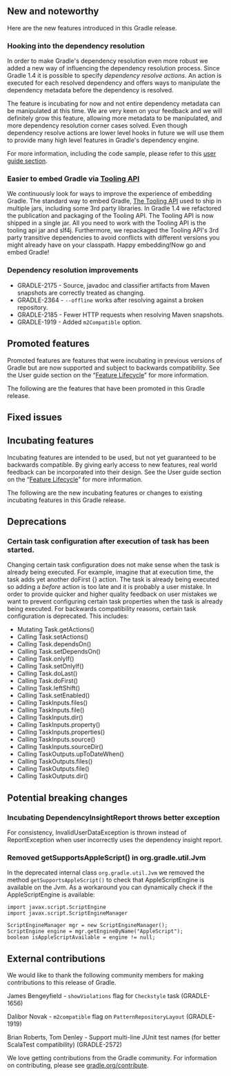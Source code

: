## New and noteworthy

Here are the new features introduced in this Gradle release.

### Hooking into the dependency resolution

In order to make Gradle's dependency resolution even more robust
we added a new way of influencing the dependency resolution process.
Since Gradle 1.4 it is possible to specify *dependency resolve actions*.
An action is executed for each resolved dependency and offers ways
to manipulate the dependency metadata before the dependency is resolved.

The feature is incubating for now and not entire dependency metadata can be manipulated at this time.
We are very keen on your feedback and we will definitely grow this feature,
allowing more metadata to be manipulated, and more dependency resolution corner cases solved.
Even though dependency resolve actions are lower level hooks
in future we will use them to provide many high level features in Gradle's dependency engine.

For more information, including the code sample, please refer to this [user guide section](userguide/userguide_single.html#sec:dependency_resolve_actions).

### Easier to embed Gradle via [Tooling API](userguide/embedding.html)

We continuously look for ways to improve the experience of embedding Gradle.
The standard way to embed Gradle, [The Tooling API](userguide/embedding.html) used to ship in multiple jars, including some 3rd party libraries.
In Gradle 1.4 we refactored the publication and packaging of the Tooling API. The Tooling API is now shipped in a single jar.
All you need to work with the Tooling API is the tooling api jar and slf4j.
Furthermore, we repackaged the Tooling API's 3rd party transitive dependencies to avoid conflicts
with different versions you might already have on your classpath. Happy embedding!Now go and embed Gradle!

### Dependency resolution improvements

- GRADLE-2175 - Source, javadoc and classifier artifacts from Maven snapshots are correctly treated as changing.
- GRADLE-2364 - `--offline` works after resolving against a broken repository.
- GRADLE-2185 - Fewer HTTP requests when resolving Maven snapshots.
- GRADLE-1919 - Added `m2Compatible` option.

## Promoted features

Promoted features are features that were incubating in previous versions of Gradle but are now supported and subject to backwards compatibility.
See the User guide section on the “[Feature Lifecycle](userguide/feature_lifecycle.html)” for more information.

The following are the features that have been promoted in this Gradle release.

<!--
### Example promoted
-->

## Fixed issues

<!--
### Example promoted
-->

## Incubating features

Incubating features are intended to be used, but not yet guaranteed to be backwards compatible.
By giving early access to new features, real world feedback can be incorporated into their design.
See the User guide section on the “[Feature Lifecycle](userguide/feature_lifecycle.html)” for more information.

The following are the new incubating features or changes to existing incubating features in this Gradle release.

<!--
### Example incubating feature
-->

## Deprecations

### Certain task configuration after execution of task has been started.

Changing certain task configuration does not make sense when the task is already being executed.
For example, imagine that at execution time, the task adds yet another doFirst {} action.
The task is already being executed so adding a *before* action is too late and it is probably a user mistake.
In order to provide quicker and higher quality feedback on user mistakes
we want to prevent configuring certain task properties when the task is already being executed.
For backwards compatibility reasons, certain task configuration is deprecated. This includes:

* Mutating Task.getActions()
* Calling Task.setActions()
* Calling Task.dependsOn()
* Calling Task.setDependsOn()
* Calling Task.onlyIf()
* Calling Task.setOnlyIf()
* Calling Task.doLast()
* Calling Task.doFirst()
* Calling Task.leftShift()
* Calling Task.setEnabled()
* Calling TaskInputs.files()
* Calling TaskInputs.file()
* Calling TaskInputs.dir()
* Calling TaskInputs.property()
* Calling TaskInputs.properties()
* Calling TaskInputs.source()
* Calling TaskInputs.sourceDir()
* Calling TaskOutputs.upToDateWhen()
* Calling TaskOutputs.files()
* Calling TaskOutputs.file()
* Calling TaskOutputs.dir()

## Potential breaking changes

### Incubating DependencyInsightReport throws better exception

For consistency, InvalidUserDataException is thrown instead of ReportException when user incorrectly uses the dependency insight report.

### Removed getSupportsAppleScript() in org.gradle.util.Jvm

In the deprecated internal class `org.gradle.util.Jvm` we removed the method `getSupportsAppleScript()` to check that AppleScriptEngine is available on the Jvm.
As a workaround you can dynamically check if the AppleScriptEngine is available:

    import javax.script.ScriptEngine
    import javax.script.ScriptEngineManager

    ScriptEngineManager mgr = new ScriptEngineManager();
    ScriptEngine engine = mgr.getEngineByName("AppleScript");
    boolean isAppleScriptAvailable = engine != null;

## External contributions

We would like to thank the following community members for making contributions to this release of Gradle.

James Bengeyfield - `showViolations` flag for `Checkstyle` task (GRADLE-1656)

Dalibor Novak - `m2compatible` flag on `PatternRepositoryLayout` (GRADLE-1919)

Brian Roberts, Tom Denley - Support multi-line JUnit test names (for better ScalaTest compatibility) (GRADLE-2572)

<!--
* Some Person - fixed some issue (GRADLE-1234)
-->

We love getting contributions from the Gradle community. For information on contributing, please see [gradle.org/contribute](http://gradle.org/contribute).